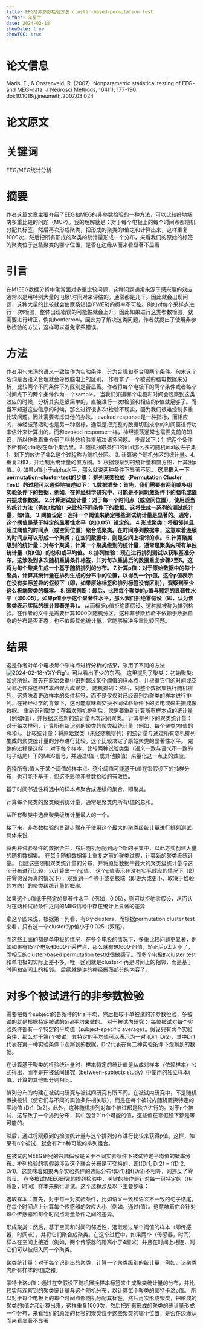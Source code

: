 ```yaml
---
title: EEG的非参数检验方法 cluster-based-permutation test
author: 羊星宇
date: 2024-02-18
showDate: true
showTOC: true
---
```

# 论文信息
Maris, E., & Oostenveld, R. (2007). Nonparametric statistical testing of EEG- and MEG-data. J Neurosci Methods, 164(1), 177-190. doi:10.1016/j.jneumeth.2007.03.024
# [论文原文](../Source_Files/2024-02-18-YXY.pdf)
# 关键词
EEG/MEG统计分析
# 摘要
作者这篇文章主要介绍了EEG和MEG的非参数检验的一种方法，可以比较好地解决多重比较的问题（MCP）。我的理解就是：对于每个电极上的每个时间点都随机分配其标签，然后再次形成聚类，把形成的聚类的t值之和计算出来，这样重复1000次，然后把所有形成的聚类的统计量形成一个分布，来看我们的原始的标签的聚类位于这些聚类的哪个位置，是否在边缘从而来看显著不显著
# 引言
在M\EEG数据分析中常常面对多重比较问题，这种问题通常来源于感兴趣的效应通常以是用特别大量的电极\时间对来评估的，通常都是几千。因此就会出现问题，这种大量的比较就会使家系错误(FWER)的概率不可控。例如对每个采样点进行一次t检验，整体出现错误的可能性就会上升，因此如果进行这类参数检验，就需要进行矫正，例如bonferroni。因此为了解决这类问题，作者就提出了使用非参数检验的方法，这样可以避免家系错误。
# 方法
作者用句末词的语义一致性作为实验条件，分为合理和不合理两个条件。句末这个名词是否语义合理就会导致脑电上的区别。
作者拿了一个被试的脑电数据来分析，比较两个不同条件下的区别是否显著。作者将每个电极下的两个条件或者每个时间点下的两个条件作为一个sample。
当我们知道哪个电极和时间会观察到这类效应的时候，分析其实是很简单的，直接进行一次t检验和相应的p值就足够了。而当不知道这些信息的时候，那么进行很多次t检验不现实，因为我们很难控制多重比较问题。因此需要考虑其他的办法。
evoked response是一种指标，而相应的，神经振荡活动也是另一种指标，通常是把完整的数据切割成小的时间窗进行功率估计来计算出的。而和evoked response一样，神经振荡通常也需要先前的知识，所以作者着重介绍了非参数检验来解决诸多问题。
步骤如下：1. 把两个条件下所有的trial放在单个集合里。2. 随机抽取条件1的trial那么多的随机trial放进子集1，剩下的放进子集2.这个过程称为随机分区。 3. 计算这个随机分区的统计量。4. 重复2和3，并绘制出统计量的直方图。5. 根据观察到的统计量和直方图，计算出p值。6. 如果p值小于alpha水平，那么就说两种条件下显著不同。
**这里插入一下permutation-cluster-test的步骤：
排列聚类检验（Permutation Cluster Test）的过程可以通俗地描述如下：
1.数据准备：首先，我们需要有两组或多组实验条件下的数据，例如，在神经科学研究中，可能是不同刺激条件下的脑电或磁共振成像数据。
2.计算测试统计量：对于每一个时间点（或空间位置），使用适当的统计方法（例如t检验）来比较不同条件下的数据。这将生成一系列的测试统计量，如t值。
3.阈值设定：选择一个阈值来确定哪些测试统计量是显著的。通常，这个阈值是基于特定的显著性水平（如0.05）设定的。
4.形成聚类：将相邻并且超过阈值的时间点（或空间位置）聚合成聚类。在时间序列数据中，这意味着连续的时间点可以形成一个聚类；在空间数据中，则是空间上相邻的点。
5.计算聚类级别的统计量：对每个聚类，计算一个聚类级别的统计量，通常是聚类内所有单独统计量（如t值）的总和或平均值。
6.排列检验：现在进行排列测试以获取基准分布。这涉及到多次随机重排条件标签，并对每次重排后的数据重复步骤2至5。这将为每个聚类生成一个基于随机排列的分布。
7.计算p值：对于原始数据中的每个聚类，计算其统计量在排列生成的分布中的位置，以得到一个p值。这个p值表示在没有实际差异的假设下（即，如果原始标签和排列标签没有区别），观察到至少这么极端聚类的概率。
8.结果判断：最后，比较每个聚类的p值与预定的显著性水平（如0.05）。如果p值小于这个显著性水平，那么我们拒绝零假设（即，认为该聚类表示实际的统计显著差异）。**
从而根据p值拒绝原假设。这种就被称为排列检验。在作者的文中是需要计算1000次随机分区。这种非参数检验不依赖于数据自身的分布是否正态，也不依赖其他统计量。它能够解决多重比较问题。
# 结果
这是作者对单个电极每个采样点进行分析的结果，采用了不同的方法![2024-02-18-YXY-Fig1](../Supporting_Information/2024-02-18-YXY-Fig1.png)。可以看出不少的东西。
这里提到了聚类：
初始聚类: 如您所说，首先在原始数据中识别超过某个阈值的样本点，并根据它们的时间或空间邻近性将这些样本点聚合成聚类。
随机排列：然后，对整个数据集执行随机排列，这意味着更改样本的条件标签，而不是仅仅对已经识别为聚类的样本进行排列。在神经科学的背景下，这可能意味着交换不同试验条件下的脑电或磁共振成像数据。
重新识别聚类：在每次随机排列后，您需要重新计算所有样本点的统计量（例如t值），并根据这些新的统计量再次识别聚类。
计算排列下的聚类统计量：对于每次排列，计算所有新识别的聚类的聚类级统计量（例如，每个聚类内t值的总和）。
比较统计量：将原始聚类（未经随机排列）的统计量与通过所有随机排列生成的聚类统计量的分布进行比较。这个比较决定了原始聚类的显著性水平。
完整的过程是这样：
对于每个样本，比较两种试验类型（语义一致与语义不一致的句子结尾）下的MEG信号，并通过t值（或其他数值）来量化这一点上的效应。

选择所有t值大于某个阈值的样本点。这个阈值可能基于t值在零假设下的抽样分布，也可能不基于，但这不影响非参数检验的有效性。

基于时间邻近性将选中的样本点聚合成连续的集合，即聚类。

计算每个聚类的聚类级别统计量，通常是聚类内所有t值的总和。

从所有聚类中选出聚类级统计量最大的一个。

接下来，非参数检验的关键步骤在于使用这个最大的聚类级统计量进行排列测试。具体来说：

将两种试验条件的数据合并，然后随机分配到两个新的子集中，以此方式创建大量的随机数据集。
在每个随机数据集上重复之前的聚类过程，计算新的聚类级统计量。
创建这些随机聚类统计量的分布，并将原始数据中最大的聚类级统计量与这个分布进行比较，以计算出一个p值。
这个p值表示在没有实际效应的情况下（即在零假设为真的情况下），观察到一个等于或更极端（即更大或更小，取决于检验的方向）的聚类级统计量的概率。

如果这个p值低于预定的显著性水平（例如，0.05），则可以拒绝零假设，从而认为在两种试验条件之间的MEG信号中存在统计上显著的差异

拿这个图来说，根据第一列看，有8个clusters，而根据permutation cluster test来看，只有这一个cluster的p值小于0.025（双尾）。

而这些上面的都是单电极的情况，在多个电极的情况下，多重比较问题更显著，例如如果有151个电极和600个采样点，那么就有90600个t值，矫正后p太太小了，而相反的cluster-based permutation test就很敏感了。而多个电极的cluster test和单电极的实际上差不多，唯一区别就是cluster不再是时间上的相邻，而是基于时间和空间上的相邻。
后续就是讲的神经振荡部分的内容了。
# 对多个被试进行的非参数检验
需要把每个subject的各条件的trial平均，然后相较于单被试的非参数检验，多被试的就是根据特定被试的trial平均来做的。
对于被试内研究：
每位被试对每个实验条件都有一个特定的平均值（subject-specific average）。假设只有两个实验条件，那么对于第r个被试，其特定的平均值可以表示为一对 (Dr1, Dr2)，其中Dr1代表在第一种实验条件下观察到的数据，Dr2代表在第二种实验条件下观察到的数据。

在计算基于聚类的检验统计量时，样本特定的统计值是从成对样本（依赖样本）公式得出，而不是在被试间研究（between-subjects study）中使用的独立样本t值。计算的其他部分则相同。

排列分布的构建在被试内研究与被试间研究有所不同。在被试内研究中，不是随机置换被试（使它们与不同的实验条件相关联），而是在每个被试内随机置换特定的平均值 (Dr1, Dr2)。此外，这种随机排列对每个被试都是独立进行的。对于n个被试，这导致了一个排列分布，其中包含2^n个可能的值，这些值在零假设下都是等可能的。

然后，通过将观察到的检验统计量与这个排列分布进行比较来获得p值。这样，如果有n个被试，就会有2^n种可能的排列组合。

在被试内MEEG研究的兴趣假设是关于不同实验条件下被试特定平均值的概率分布。排列检验的零假设涉及这个联合分布是可交换的，即f(Dr1, Dr2) = f(Dr2, Dr1)。这意味着如果两个实验条件的边际分布f(Dr1)和f(Dr2)不相等，则违反了零假设。
在多被试MEEG研究的排列检验中，关键的操作是针对每一组特定的（传感器，时间）样本来执行测试。这个过程涉及以下主要步骤：

选取样本：首先，对于每一对实验条件，比如语义一致和语义不一致的句子结尾，在每个时间点上计算每个传感器的效应大小（例如，通过t值）。这意味着你会针对每个传感器和每个时间点测量条件之间的差异。

形成聚类：然后，基于空间和时间的邻近性，选取超过某个阈值的样本（即传感器，时间点），并将它们聚合成聚类。在这个过程中，如果两个（传感器，时间）样本在空间上接近（例如，两个传感器的距离小于4厘米）并且在时间上相连，则它们可以被归入同一个聚类。

聚类统计量：对于每个识别出的聚类，计算一个聚类级别的统计量，例如，该聚类内所有样本的t值之和。

蒙特卡洛p值：通过在空假设下随机置换样本标签来生成聚类统计量的分布，并比较实际观察到的聚类统计量与这个随机分布，以计算每个聚类的蒙特卡洛p值。
所以对于每个电极上的每个时间点都随机分配其标签，然后再次形成聚类，把形成的聚类的t值之和计算出来，这样重复1000次，然后把所有形成的聚类的统计量形成一个分布，来看我们的原始的标签的聚类位于这些聚类的哪个位置，是否在边缘从而来看显著不显著